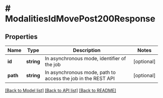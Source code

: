 # # ModalitiesIdMovePost200Response

## Properties

Name | Type | Description | Notes
------------ | ------------- | ------------- | -------------
**id** | **string** | In asynchronous mode, identifier of the job | [optional]
**path** | **string** | In asynchronous mode, path to access the job in the REST API | [optional]

[[Back to Model list]](../../README.md#models) [[Back to API list]](../../README.md#endpoints) [[Back to README]](../../README.md)
